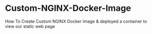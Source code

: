 # Custom-NGINX-Docker-Image
How To Create Custom NGINX Docker Image &amp;  deployed a container to view our static web page 
